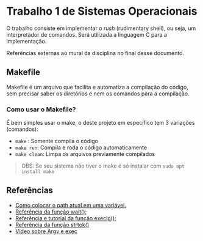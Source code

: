 # Trabalho 1 de Sistemas Operacionais

O trabalho consiste em implementar o *rush* (rudimentary shell), ou seja, um interpretador de comandos.
 Será utilizada a linguagem C para a implementação.

 Referências externas ao mural da disciplina no final desse documento.

 ## Makefile

 Makefile é um arquivo que facilita e automatiza a compilação do código, sem precisar saber os diretórios e nem os comandos para a compilação.

 ### Como usar o Makefile?
 
 É bem simples usar o make, o deste projeto em específico tem 3 variações (comandos):
- `make` :    Somente compila o código
- `make run`:     Compila e roda o código automaticamente
- `make clean`:   Limpa os arquivos previamente compilados

> OBS: Se seu sistema não tiver o make é só instalar com `sudo apt install make`

 ## Referências

 - <a href = "https://stackoverflow.com/questions/298510/how-to-get-the-current-directory-in-a-c-program">Como colocar o path atual em uma variável.</a>
 - <a href = "https://www.ibm.com/docs/en/zos/2.3.0?topic=functions-waitpid-wait-specific-child-process-end">Referência da função wait(); </a>
 - <a href = "https://www.delftstack.com/pt/howto/c/execlp-in-c/">Referência e tutorial da função execlp(); </a>
 - <a href = "https://www.tutorialspoint.com/c_standard_library/c_function_strtok.htm#">Referência da função strtok()</a>
 - <a href = "https://www.youtube.com/watch?v=mj2VjcOXXs4">Vídeo sobre Argv e exec</a>